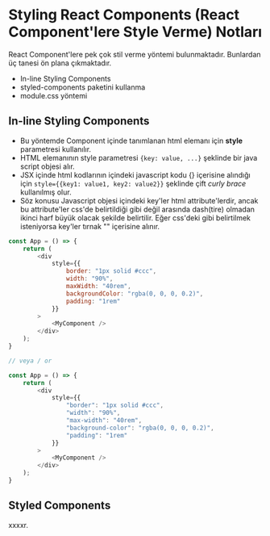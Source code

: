 # Styling React Components (React Component'lere Style Verme) Notları
React Component'lere pek çok stil verme yöntemi bulunmaktadır. Bunlardan üç tanesi ön plana çıkmaktadır.
+ In-line Styling Components
+ styled-components paketini kullanma
+ module.css yöntemi


## In-line Styling Components
+ Bu yöntemde Component içinde tanımlanan html elemanı için **style** parametresi kullanılır.
+ HTML elemanının style parametresi ```{key: value, ...}``` şeklinde bir java script objesi alır. 
+ JSX içinde html kodlarının içindeki javascript kodu {} içerisine alındığı için ```style={{key1: value1, key2: value2}}``` şeklinde çift *curly brace* kullanılmış olur.
+ Söz konusu Javascript objesi içindeki key'ler html attribute'lerdir, ancak bu attribute'ler css'de belirtildiği gibi değil arasında dash(tire) olmadan ikinci harf büyük olacak şekilde belirtilir. Eğer css'deki gibi belirtilmek isteniyorsa key'ler tırnak "" içerisine alınır.

```javascript
const App = () => {
    return (
        <div 
            style={{
                border: "1px solid #ccc",
                width: "90%",
                maxWidth: "40rem",
                backgroundColor: "rgba(0, 0, 0, 0.2)",
                padding: "1rem"
            }}
        >
            <MyComponent />
        </div>
    );
}

// veya / or

const App = () => {
    return (
        <div 
            style={{
                "border": "1px solid #ccc",
                "width": "90%",
                "max-width": "40rem",
                "background-color": "rgba(0, 0, 0, 0.2)",
                "padding": "1rem"
            }}
        >
            <MyComponent />
        </div>
    );
}

```

## Styled Components
xxxxr.